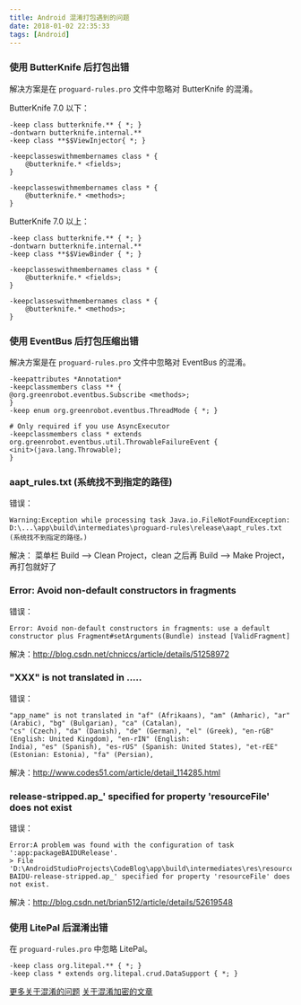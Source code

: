 ```yaml
---
title: Android 混淆打包遇到的问题
date: 2018-01-02 22:35:33
tags: [Android]
---
```


### 使用 ButterKnife 后打包出错
解决方案是在 `proguard-rules.pro` 文件中忽略对 ButterKnife 的混淆。

ButterKnife 7.0 以下：

```
-keep class butterknife.** { *; }
-dontwarn butterknife.internal.**
-keep class **$$ViewInjector{ *; }

-keepclasseswithmembernames class * {
    @butterknife.* <fields>;
}

-keepclasseswithmembernames class * {
    @butterknife.* <methods>;
}
```

ButterKnife 7.0 以上：

```
-keep class butterknife.** { *; }
-dontwarn butterknife.internal.**
-keep class **$$ViewBinder { *; }

-keepclasseswithmembernames class * {
    @butterknife.* <fields>;
}

-keepclasseswithmembernames class * {
    @butterknife.* <methods>;
}
```

### 使用 EventBus 后打包压缩出错
解决方案是在 `proguard-rules.pro` 文件中忽略对 EventBus 的混淆。

```
-keepattributes *Annotation*  
-keepclassmembers class ** {  
@org.greenrobot.eventbus.Subscribe <methods>;  
}  
-keep enum org.greenrobot.eventbus.ThreadMode { *; }  
  
# Only required if you use AsyncExecutor  
-keepclassmembers class * extends org.greenrobot.eventbus.util.ThrowableFailureEvent {  
<init>(java.lang.Throwable);  
}
```

### aapt_rules.txt (系统找不到指定的路径)
错误：
```
Warning:Exception while processing task Java.io.FileNotFoundException: D:\...\app\build\intermediates\proguard-rules\release\aapt_rules.txt (系统找不到指定的路径。)
```
解决：
菜单栏 Build --> Clean Project，clean 之后再 Build --> Make Project，再打包就好了

### Error: Avoid non-default constructors in fragments
错误：
```
Error: Avoid non-default constructors in fragments: use a default constructor plus Fragment#setArguments(Bundle) instead [ValidFragment]
```
解决：<http://blog.csdn.net/chniccs/article/details/51258972>

### "XXX" is not translated in .....
错误：
```
"app_name" is not translated in "af" (Afrikaans), "am" (Amharic), "ar" (Arabic), "bg" (Bulgarian), "ca" (Catalan),  
"cs" (Czech), "da" (Danish), "de" (German), "el" (Greek), "en-rGB" (English: United Kingdom), "en-rIN" (English:  
India), "es" (Spanish), "es-rUS" (Spanish: United States), "et-rEE" (Estonian: Estonia), "fa" (Persian),  
```
解决：<http://www.codes51.com/article/detail_114285.html>

### release-stripped.ap_' specified for property 'resourceFile' does not exist
错误：
```
Error:A problem was found with the configuration of task ':app:packageBAIDURelease'.
> File 'D:\AndroidStudioProjects\CodeBlog\app\build\intermediates\res\resources-BAIDU-release-stripped.ap_' specified for property 'resourceFile' does not exist.
```
解决：<http://blog.csdn.net/brian512/article/details/52619548>

### 使用 LitePal 后混淆出错
在 `proguard-rules.pro` 中忽略 LitePal。

```
-keep class org.litepal.** { *; }
-keep class * extends org.litepal.crud.DataSupport { *; }
```

[更多关于混淆的问题](http://blog.csdn.net/wxpqqa/article/details/53284223)
[关于混淆加密的文章](https://segmentfault.com/a/1190000002910305)